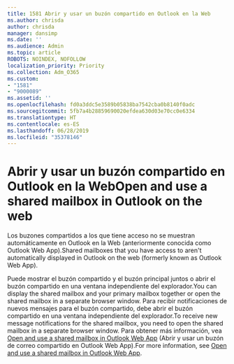 ```yaml
---
title: 1581 Abrir y usar un buzón compartido en Outlook en la Web
ms.author: chrisda
author: chrisda
manager: dansimp
ms.date: ''
ms.audience: Admin
ms.topic: article
ROBOTS: NOINDEX, NOFOLLOW
localization_priority: Priority
ms.collection: Adm_O365
ms.custom:
- "1581"
- "9000089"
ms.assetid: ''
ms.openlocfilehash: fd0a3ddc5e3589b05838ba7542cba0b8140f0adc
ms.sourcegitcommit: 5fb7a4b28859690020efdea630d03e70cc0e6334
ms.translationtype: HT
ms.contentlocale: es-ES
ms.lasthandoff: 06/28/2019
ms.locfileid: "35378146"
---
```

# <a name="open-and-use-a-shared-mailbox-in-outlook-on-the-web"></a><span data-ttu-id="c0c0e-102">Abrir y usar un buzón compartido en Outlook en la Web</span><span class="sxs-lookup"><span data-stu-id="c0c0e-102">Open and use a shared mailbox in Outlook on the web</span></span>

<span data-ttu-id="c0c0e-103">Los buzones compartidos a los que tiene acceso no se muestran automáticamente en Outlook en la Web (anteriormente conocida como Outlook Web App).</span><span class="sxs-lookup"><span data-stu-id="c0c0e-103">Shared mailboxes that you have access to aren't automatically displayed in Outlook on the web (formerly known as Outlook Web App).</span></span>

<span data-ttu-id="c0c0e-104">Puede mostrar el buzón compartido y el buzón principal juntos o abrir el buzón compartido en una ventana independiente del explorador.</span><span class="sxs-lookup"><span data-stu-id="c0c0e-104">You can display the shared mailbox and your primary mailbox together or open the shared mailbox in a separate browser window.</span></span> <span data-ttu-id="c0c0e-105">Para recibir notificaciones de nuevos mensajes para el buzón compartido, debe abrir el buzón compartido en una ventana independiente del explorador.</span><span class="sxs-lookup"><span data-stu-id="c0c0e-105">To receive new message notifications for the shared mailbox, you need to open the shared mailbox in a separate browser window.</span></span> <span data-ttu-id="c0c0e-106">Para obtener más información, vea [Open and use a shared mailbox in Outlook Web App](https://support.office.com/article/BC127866-42BE-4DE7-92AE-1EF2F787FD5C) (Abrir y usar un buzón de correo compartido en Outlook Web App).</span><span class="sxs-lookup"><span data-stu-id="c0c0e-106">For more information, see [Open and use a shared mailbox in Outlook Web App](https://support.office.com/article/BC127866-42BE-4DE7-92AE-1EF2F787FD5C).</span></span>
